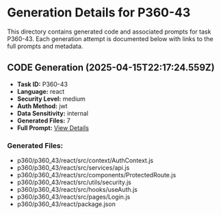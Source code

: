 # Generation Details for P360-43

This directory contains generated code and associated prompts for task P360-43.
Each generation attempt is documented below with links to the full prompts and metadata.


## CODE Generation (2025-04-15T22:17:24.559Z)
- **Task ID:** P360-43
- **Language:** react
- **Security Level:** medium
- **Auth Method:** jwt
- **Data Sensitivity:** internal
- **Generated Files:** 7
- **Full Prompt:** [View Details](./.prompts/code-2025-04-15T22:17:24.559Z.json)

### Generated Files:
- p360/p360_43/react/src/context/AuthContext.js
- p360/p360_43/react/src/services/api.js
- p360/p360_43/react/src/components/ProtectedRoute.js
- p360/p360_43/react/src/utils/security.js
- p360/p360_43/react/src/hooks/useAuth.js
- p360/p360_43/react/src/pages/Login.js
- p360/p360_43/react/package.json

